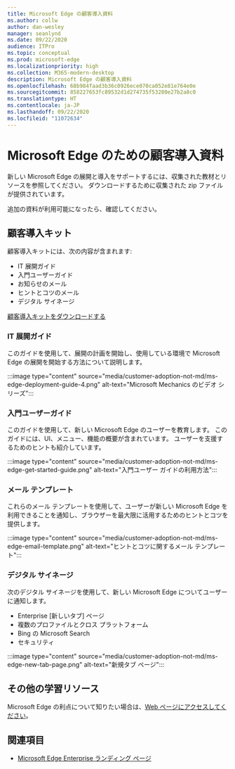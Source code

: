 ```yaml
---
title: Microsoft Edge の顧客導入資料
ms.author: collw
author: dan-wesley
manager: seanlynd
ms.date: 09/22/2020
audience: ITPro
ms.topic: conceptual
ms.prod: microsoft-edge
ms.localizationpriority: high
ms.collection: M365-modern-desktop
description: Microsoft Edge の顧客導入資料
ms.openlocfilehash: 68b984faad3b36c0926ece070ca052e81e764e0e
ms.sourcegitcommit: 858227653fc89532d1d274735f53280e27b2a8c0
ms.translationtype: HT
ms.contentlocale: ja-JP
ms.lasthandoff: 09/22/2020
ms.locfileid: "11072634"
---
```

# Microsoft Edge のための顧客導入資料

新しい Microsoft Edge の展開と導入をサポートするには、収集された教材とリソースを参照してください。 ダウンロードするために収集された zip ファイルが提供されています。

追加の資料が利用可能になったら、確認してください。

## 顧客導入キット

顧客導入キットには、次の内容が含まれます:

- IT 展開ガイド
- 入門ユーザーガイド
- お知らせのメール
- ヒントとコツのメール
- デジタル サイネージ

[顧客導入キットをダウンロードする](https://www.microsoft.com/download/details.aspx?id=102119)

### IT 展開ガイド

このガイドを使用して、展開の計画を開始し、使用している環境で Microsoft Edge の展開を開始する方法について説明します。

:::image type="content" source="media/customer-adoption-not-md/ms-edge-deployment-guide-4.png" alt-text="Microsoft Mechanics のビデオ シリーズ":::

### 入門ユーザーガイド

このガイドを使用して、新しい Microsoft Edge のユーザーを教育します。 このガイドには、UI、メニュー、機能の概要が含まれています。 ユーザーを支援するためのヒントも紹介しています。

:::image type="content" source="media/customer-adoption-not-md/ms-edge-get-started-guide.png" alt-text="入門ユーザー ガイドの利用方法":::

### メール テンプレート

これらのメール テンプレートを使用して、ユーザーが新しい Microsoft Edge を利用できることを通知し、ブラウザーを最大限に活用するためのヒントとコツを提供します。

:::image type="content" source="media/customer-adoption-not-md/ms-edge-email-template.png" alt-text="ヒントとコツに関するメール テンプレート":::

### デジタル サイネージ

次のデジタル サイネージを使用して、新しい Microsoft Edge についてユーザーに通知します。

- Enterprise [新しいタブ] ページ
- 複数のプロファイルとクロス プラットフォーム
- Bing の Microsoft Search
- セキュリティ

:::image type="content" source="media/customer-adoption-not-md/ms-edge-new-tab-page.png" alt-text="新規タブ ページ":::

## その他の学習リソース

Microsoft Edge の利点について知りたい場合は、[Web ページにアクセスしてください](https://www.microsoft.com/edge/business)。

## 関連項目

- [Microsoft Edge Enterprise ランディング ページ](https://aka.ms/EdgeEnterprise)
